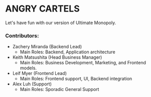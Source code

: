 # ANGRY CARTELS

Let's have fun with our version of Ultimate Monopoly.

### Contributors:
- Zachery Miranda (Backend Lead)
  - Main Roles: Backend, Application architecture
- Keith Matsushita (Head Business Manager)
  - Main Roles: Business Development, Marketing, and Frontend models.
- Leif Myer (Frontend Lead)
  - Main Roles: Frontend support, UI, Backend integration
- Alex Luh (Support)
  - Main Roles: Sporadic General Support
